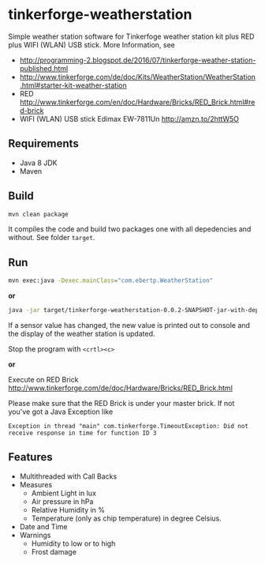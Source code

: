# tinkerforge-weatherstation
Simple weather station software for Tinkerfoge weather station kit plus RED plus WIFI (WLAN) USB stick.
More Information, see 
* http://programming-2.blogspot.de/2016/07/tinkerforge-weather-station-published.html
* http://www.tinkerforge.com/de/doc/Kits/WeatherStation/WeatherStation.html#starter-kit-weather-station
* RED http://www.tinkerforge.com/en/doc/Hardware/Bricks/RED_Brick.html#red-brick
* WIFI (WLAN) USB stick Edimax EW-7811Un http://amzn.to/2httW5O

## Requirements
* Java 8 JDK
* Maven 

## Build
```bash
mvn clean package
```
It compiles the code and build two packages one with all depedencies and without.
See folder `target`.

## Run
```bash
mvn exec:java -Dexec.mainClass="com.ebertp.WeatherStation"
```

**or**


```bash
java -jar target/tinkerforge-weatherstation-0.0.2-SNAPSHOT-jar-with-dependencies.jar 
```
If a sensor value has changed, the new value is printed out to console and the display of the weather station is updated.


Stop the program with `<crtl><c>`


**or** 

Execute on RED Brick http://www.tinkerforge.com/de/doc/Hardware/Bricks/RED_Brick.html


Please make sure that the RED Brick is under your master brick. If not you've got a Java Exception like  
```
Exception in thread "main" com.tinkerforge.TimeoutException: Did not receive response in time for function ID 3
```

## Features
* Multithreaded with Call Backs
* Measures 
  * Ambient Light in lux
  * Air pressure in hPa
  * Relative Humidity in %
  * Temperature (only as chip temperature) in degree Celsius.
* Date and Time
* Warnings
  * Humidity to low or to high
  * Frost damage
